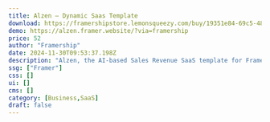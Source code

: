 ```yaml
---
title: Alzen — Dynamic Saas Template
download: https://framershipstore.lemonsqueezy.com/buy/19351e84-69c5-488d-ba44-91e941677176
demo: https://alzen.framer.website/?via=framership
price: 52
author: "Framership"
date: 2024-11-30T09:53:37.198Z
description: "Alzen, the AI-based Sales Revenue SaaS template for Framer, is for businesses leveraging AI in their sales operations. With 12 essential pages, showcase your SaaS's unique selling points and launch instantly."
ssg: ["Framer"]
css: []
ui: []
cms: []
category: [Business,SaaS]
draft: false
---
```

